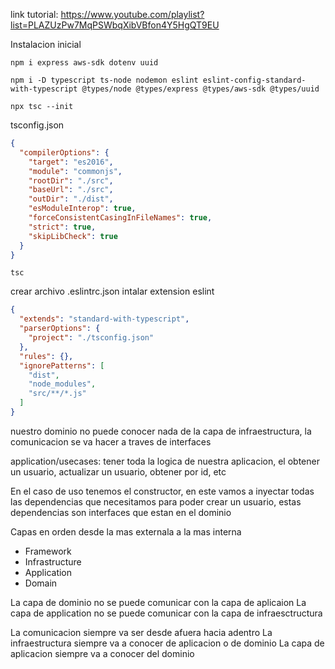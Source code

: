 link tutorial: https://www.youtube.com/playlist?list=PLAZUzPw7MqPSWbqXibVBfon4Y5HgQT9EU

Instalacion inicial
```
npm i express aws-sdk dotenv uuid

npm i -D typescript ts-node nodemon eslint eslint-config-standard-with-typescript @types/node @types/express @types/aws-sdk @types/uuid 

npx tsc --init
```

tsconfig.json
```json
{
  "compilerOptions": {
    "target": "es2016",
    "module": "commonjs",
    "rootDir": "./src",
    "baseUrl": "./src",
    "outDir": "./dist",
    "esModuleInterop": true,
    "forceConsistentCasingInFileNames": true,
    "strict": true,
    "skipLibCheck": true
  }
}
```

```
tsc
```


crear archivo .eslintrc.json
intalar extension eslint
```json
{
  "extends": "standard-with-typescript",
  "parserOptions": {
    "project": "./tsconfig.json"
  },
  "rules": {},
  "ignorePatterns": [
    "dist",
    "node_modules",
    "src/**/*.js"
  ]
}
```


nuestro dominio no puede conocer nada de la capa de infraestructura, la comunicacion se va hacer a traves de interfaces

application/usecases: tener toda la logica de nuestra aplicacion, el obtener un usuario, actualizar un usuario, obtener por id, etc


En el caso de uso tenemos el constructor, en este vamos a inyectar todas las dependencias que necesitamos para poder crear un usuario, estas dependencias son interfaces que estan en el dominio

Capas en orden desde la mas externala a la mas interna
- Framework
- Infrastructure
- Application
- Domain

La capa de dominio no se puede comunicar con la capa de aplicaion
La capa de application no se puede comunicar con la capa de infraesctructura

La comunicacion siempre va ser desde afuera hacia adentro
La infraestructura siempre va a conocer de aplicacion o de dominio
La capa de aplicacion siempre va a conocer del dominio
